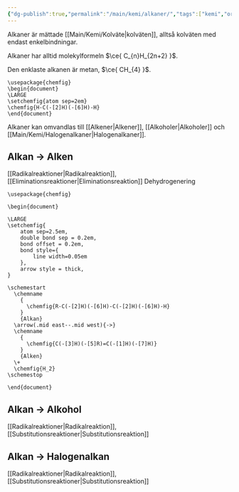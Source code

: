 ```yaml
---
{"dg-publish":true,"permalink":"/main/kemi/alkaner/","tags":["kemi","organisk-kemi"]}
---
```


Alkaner är mättade [[Main/Kemi/Kolväte\|kolväten]], alltså kolväten med endast enkelbindningar.

Alkaner har alltid molekylformeln $\ce{ C_{n}H_{2n+2} }$.

Den enklaste alkanen är metan, $\ce{ CH_{4} }$.

```chemfig
\usepackage{chemfig}
\begin{document}
\LARGE
\setchemfig{atom sep=2em} 
\chemfig{H-C(-[2]H)(-[6]H)-H}
\end{document}
```

Alkaner kan omvandlas till [[Alkener\|Alkener]], [[Alkoholer\|Alkoholer]] och [[Main/Kemi/Halogenalkaner\|Halogenalkaner]].

## Alkan → Alken
[[Radikalreaktioner\|Radikalreaktion]], [[Eliminationsreaktioner\|Eliminationsreaktion]]
Dehydrogenering

```chemfig
\usepackage{chemfig}

\begin{document}

\LARGE
\setchemfig{
	atom sep=2.5em,
	double bond sep = 0.2em,
	bond offset = 0.2em,
	bond style={
		line width=0.05em
	},
	arrow style = thick,
}

\schemestart
  \chemname
    {
      \chemfig{R-C(-[2]H)(-[6]H)-C(-[2]H)(-[6]H)-H}
    }
    {Alkan}
  \arrow(.mid east--.mid west){->}
  \chemname
    {
      \chemfig{C(-[3]H)(-[5]R)=C(-[1]H)(-[7]H)}
    }
    {Alken}
  \+
  \chemfig{H_2}
\schemestop

\end{document}
```

## Alkan → Alkohol
[[Radikalreaktioner\|Radikalreaktion]], [[Substitutionsreaktioner\|Substitutionsreaktion]]

## Alkan → Halogenalkan
[[Radikalreaktioner\|Radikalreaktion]], [[Substitutionsreaktioner\|Substitutionsreaktion]]
